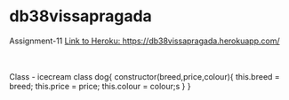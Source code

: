 # db38vissapragada
Assignment-11
<a href="https://db38vissapragada.herokuapp.com/">Link to Heroku: https://db38vissapragada.herokuapp.com/ </a>
<br>
<br>
<br>



Class - icecream class dog{ constructor(breed,price,colour){
    this.breed = breed;
    this.price = price;
    this.colour = colour;s
}
}
